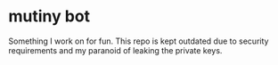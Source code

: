 # mutiny bot

Something I work on for fun. This repo is kept outdated due to security requirements and my paranoid of leaking the private keys.

